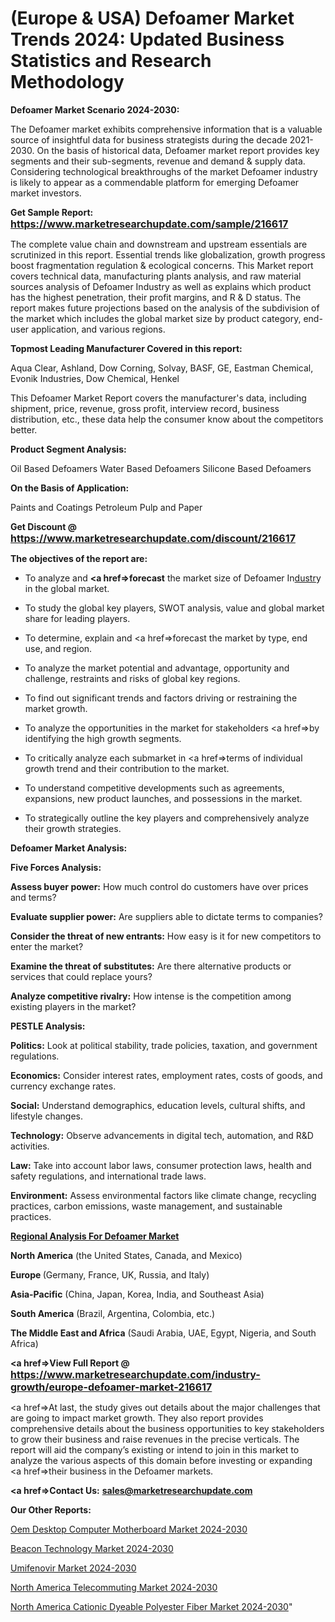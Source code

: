 # (Europe & USA) Defoamer Market Trends 2024: Updated Business Statistics and Research Methodology

<strong>Defoamer Market Scenario 2024-2030:</strong>

The Defoamer market exhibits comprehensive information that is a valuable source of insightful data for business strategists during the decade 2021-2030. On the basis of historical data, Defoamer market report provides key segments and their sub-segments, revenue and demand &amp; supply data. Considering technological breakthroughs of the market Defoamer industry is likely to appear as a commendable platform for emerging Defoamer market investors.

<strong>Get Sample Report: <a href=https://www.marketresearchupdate.com/sample/216617><font size=3 color=#0000ff>https://www.marketresearchupdate.com/sample/216617</font></a></strong>

The complete value chain and downstream and upstream essentials are scrutinized in this report. Essential trends like globalization, growth progress boost fragmentation regulation &amp; ecological concerns. This Market report covers technical data, manufacturing plants analysis, and raw material sources analysis of Defoamer Industry as well as explains which product has the highest penetration, their profit margins, and R & D status. The report makes future projections based on the analysis of the subdivision of the market which includes the global market size by product category, end-user application, and various regions.

<strong>Topmost Leading Manufacturer Covered in this report:</strong>

Aqua Clear, Ashland, Dow Corning, Solvay, BASF, GE, Eastman Chemical, Evonik Industries, Dow Chemical, Henkel

This Defoamer Market Report covers the manufacturer's data, including shipment, price, revenue, gross profit, interview record, business distribution, etc., these data help the consumer know about the competitors better.

<strong>Product Segment Analysis: </strong>

Oil Based Defoamers
Water Based Defoamers
Silicone Based Defoamers

<strong>On the Basis of Application:</strong>

Paints and Coatings
Petroleum
Pulp and Paper

<strong>Get Discount @ <a href=https://www.marketresearchupdate.com/discount/216617><font size=3 color=#0000ff>https://www.marketresearchupdate.com/discount/216617</font></a></strong>

<strong><b>The objectives of the report are:</b></strong>

- To analyze and <strong><a href=><strong>forecast</strong></a></strong> the market size of Defoamer In<a href=ASDF991299>dustr</a>y in the global market.

- To study the global key players, SWOT analysis, value and global market share for leading players.

- To determine, explain and <a href=>forecast</a> the market by type, end use, and region.

- To analyze the market potential and advantage, opportunity and challenge, restraints and risks of global key regions.

- To find out significant trends and factors driving or restraining the market growth.

- To analyze the opportunities in the market for stakeholders <a href=>by</a> identifying the high growth segments.

- To critically analyze each submarket in <a href=>terms</a> of individual growth trend and their contribution to the market.

- To understand competitive developments such as agreements, expansions, new product launches, and possessions in the market.

- To strategically outline the key players and comprehensively analyze their growth strategies.

<strong>Defoamer Market Analysis:</strong>

<strong>Five Forces Analysis:</strong>

<strong>Assess buyer power:</strong> How much control do customers have over prices and terms?

<strong>Evaluate supplier power:</strong> Are suppliers able to dictate terms to companies?

<strong>Consider the threat of new entrants:</strong> How easy is it for new competitors to enter the market?

<strong>Examine the threat of substitutes:</strong> Are there alternative products or services that could replace yours?

<strong>Analyze competitive rivalry:</strong> How intense is the competition among existing players in the market?

<strong>PESTLE Analysis:</strong>

<strong>Politics:</strong> Look at political stability, trade policies, taxation, and government regulations.

<strong>Economics:</strong> Consider interest rates, employment rates, costs of goods, and currency exchange rates.

<strong>Social:</strong> Understand demographics, education levels, cultural shifts, and lifestyle changes.

<strong>Technology:</strong> Observe advancements in digital tech, automation, and R&D activities.

<strong>Law:</strong> Take into account labor laws, consumer protection laws, health and safety regulations, and international trade laws.

<strong>Environment:</strong> Assess environmental factors like climate change, recycling practices, carbon emissions, waste management, and sustainable practices.

<strong><u><b>Regional Analysis For Defoamer Market</b></u></strong>

<strong><b>North America</b></strong> (the United States, Canada, and Mexico)

<strong><b>Europe </b></strong>(Germany, France, UK, Russia, and Italy)

<strong><b>Asia-Pacific</b></strong> (China, Japan, Korea, India, and Southeast Asia)

<strong><b>South America</b></strong> (Brazil, Argentina, Colombia, etc.)

<strong><b>The Middle East and Africa</b></strong> (Saudi Arabia, UAE, Egypt, Nigeria, and South Africa)

<strong><a href=>View Full Report</a> @ <a href=https://www.marketresearchupdate.com/industry-growth/europe-defoamer-market-216617><font size=3 color=#0000ff>https://www.marketresearchupdate.com/industry-growth/europe-defoamer-market-216617</font></a></strong>

<a href=>At last,</a> the study gives out details about the major challenges that are going to impact market growth. They also report provides comprehensive details about the business opportunities to key stakeholders to grow their business and raise revenues in the precise verticals. The report will aid the company’s existing or intend to join in this market to analyze the various aspects of this domain before investing or expanding <a href=>their</a> business in the Defoamer markets.

<strong><a href=>Contact Us:</a></strong>
<strong>sales@marketresearchupdate.com</strong>

<strong>Our Other Reports:</strong>

<a href=https://www.linkedin.com/pulse/oem-desktop-computer-motherboard-market-latest>Oem Desktop Computer Motherboard Market 2024-2030</a>

<a href=https://www.linkedin.com/pulse/beacon-technology-market-sizing-up-anticipating>Beacon Technology Market 2024-2030</a>

<a href=https://www.linkedin.com/pulse/umifenovir-market-research-report-reveals-explosive>Umifenovir Market 2024-2030</a>

<a href=https://www.linkedin.com/pulse/north-america-telecommuting-market-2023-2030-hb8bf/>North America Telecommuting Market 2024-2030</a>

<a href=https://www.linkedin.com/pulse/north-america-cationic-dyeable-polyester-fiber-market-3dxzc/>North America Cationic Dyeable Polyester Fiber Market 2024-2030</a>"
